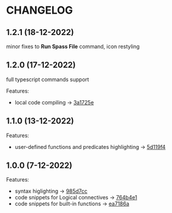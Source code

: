 # CHANGELOG

## 1.2.1 (18-12-2022)

minor fixes to **Run Spass File** command, icon restyling

## 1.2.0 (17-12-2022)

full typescript commands support

Features:
- local code compiling -> [3a1725e](https://github.com/Ghiiso/Spass-VS-Code-extension/tree/3a1725e949702548c49d4a05f23ee2caab3803af)

## 1.1.0 (13-12-2022)

Features:
- user-defined functions and predicates highlighting -> [5d119f4](https://github.com/Ghiiso/Spass-VS-Code-extension/tree/5d119f48eec494637364fe3f8c5f36da742649a2)

## 1.0.0 (7-12-2022)

Features:
- syntax higlighting -> [985d7cc](https://github.com/Ghiiso/Spass-VS-Code-extension/tree/985d7ccc313fe817f46f2e22a61cd0b5eb380897)
- code snippets for Logical connectives -> [764b4e1](https://github.com/Ghiiso/Spass-VS-Code-extension/tree/764b4e1d1617e4ba1573c88885fd60442af7d409)
- code snippets for built-in functions -> [ea7186a](https://github.com/Ghiiso/Spass-VS-Code-extension/tree/ea7186ac5b881f3819cf6bbc88acbd978df50c7e)
